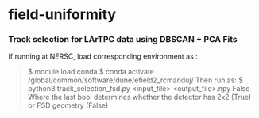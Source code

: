 # field-uniformity
### Track selection for LArTPC data using DBSCAN + PCA Fits
If running at NERSC, load corresponding environment as :
> $ module load conda
> $ conda activate /global/common/software/dune/efield2_rcmanduj/
Then run as:
> $ python3 track_selection_fsd.py <input_file> <output_file>.npy False
Where the last bool determines whether the detector has 2x2 (True) or FSD geometry (False)
